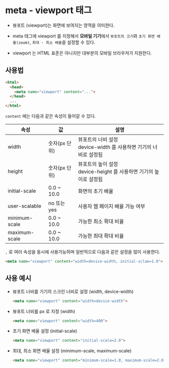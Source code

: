 # meta - viewport 태그

- 뷰포트 (viewport)는 화면에 보여지는 영역을 의미한다.

- meta 태그에 viewport 를 지정해서 **모바일 기기**에서 `뷰포트의 크기`와 `초기 화면 배율(zoom)`, `최대 - 최소 배율`을 설정할 수 있다.

- viewport 는 HTML 표준은 아니지만 대부분의 모바일 브라우저가 지원한다.

## 사용법

```html
<html>
  <head>
    <meta name="viewport" content="...">
  </head>
  ...
</html>
```

`content` 에는 다음과 같은 속성이 들어갈 수 있다.

| 속성 | 값 | 설명 |
| --- | --- | --- | 
| width | 숫자(px 단위) | 뷰포트의 너비 설정 <br> device-width 를 사용하면 기기의 너비로 설정됨 |
| height | 숫자(px 단위) | 뷰포트의 높이 설정 <br> device-height 를 사용하면 기기의 높이로 설정됨 |
| initial-scale | 0.0 ~ 10.0 | 화면의 초기 배율 |
| user-scalable | no 또는 yes | 사용자 웹 페이지 배율 가능 여부 |
| minimum-scale | 0.0 ~ 10.0 | 가능한 최소 확대 비율 |
| maximum-scale | 0.0 ~ 10.0 | 가능한 최대 확대 비율 |


`,` 로 여러 속성을 동시에 사용가능하며 일반적으로 다음과 같은 설정을 많이 사용한다.

```html
<meta name="viewport" content="width=device-width, initial-sclae=1.0">
```


## 사용 예시

- 뷰포트 너비를 기기의 스크린 너비로 설정 (width, device-width)

    ```html
    <meta name="viewport" content="width=device-width">
    ```


- 뷰포트 너비를 px 로 지정 (width)

    ```html
    <meta name="viewport" content="width=400">
    ```

- 초기 화면 배율 설정 (initial-scale)

    ```html
    <meta name="viewport" content="initial-scale=2.0">
    ```

- 최대, 최소 화면 배율 설정 (minimum-scale, maximum-scale)

    ```html
    <meta name="viewport" content="minimum-scale=1.0, maximum-scale=2.0">
    ```
